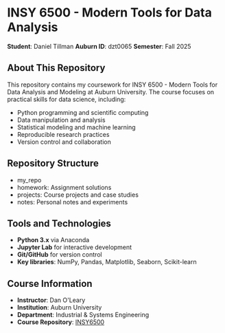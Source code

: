 # INSY 6500 - Modern Tools for Data Analysis

**Student**: Daniel Tillman
**Auburn ID**: dzt0065
**Semester**: Fall 2025

## About This Repository

This repository contains my coursework for INSY 6500 - Modern Tools for Data Analysis and
Modeling at Auburn University. The course focuses on practical skills for data science,
including:

- Python programming and scientific computing
- Data manipulation and analysis
- Statistical modeling and machine learning
- Reproducible research practices
- Version control and collaboration

## Repository Structure

- my_repo
- homework: Assignment solutions
- projects: Course projects and case studies
- notes: Personal notes and experiments

## Tools and Technologies

- **Python 3.x** via Anaconda
- **Jupyter Lab** for interactive development
- **Git/GitHub** for version control
- **Key libraries**: NumPy, Pandas, Matplotlib, Seaborn, Scikit-learn

## Course Information

- **Instructor**: Dan O'Leary
- **Institution**: Auburn University
- **Department**: Industrial & Systems Engineering
- **Course Repository**: [INSY6500](https://github.com/olearydj/INSY6500)


